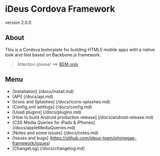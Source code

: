 # iDeus Cordova Framework
version 2.0.0

## About

This is a Cordova boilerplate for building HTML5 mobile apps with a native look and feel based on Backbone.js framework.

> Attention please! ==> [BEM only](https://github.com/ideus-team/guidelines/blob/master/frontend/bem.md)

## Menu
- [Installation] (/docs/install.md)
- [API] (/docs/api.md)
- [Icons and Splashes] (/docs/icons-splashes.md)
- [Config.xml settings] (/docs/config.md)
- [Used plugins] (/docs/plugins.md)
- [How to build Android production release] (/docs/android-release.md)
- [CSS Media Queries for iPads & iPhones] (/docs/appleMediaQueries.md)
- [Notes and some issues] (/docs/notes.md)
- [Issues and bugs] (https://github.com/ideus-team/phonegap-framework/issues)
- [ChangeLog] (/docs/changelog.md)
